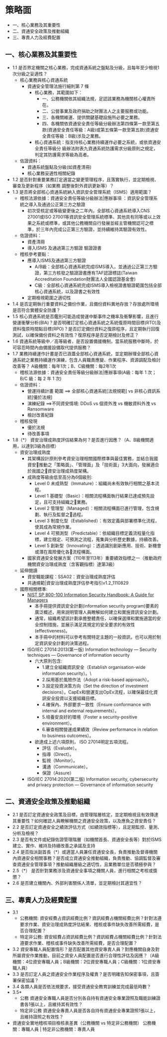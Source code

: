 # 策略面
- 一、核心業務及其重要性
- 二、資通安全政策及推動組織
- 三、專責人力及經費配置

## 一、核心業務及其重要性
- 1.1 	是否界定機關之核心業務，完成資通系統之盤點及分級，且每年至少檢視1次分級之妥適性？
  - 核心業務與核心資通系統
    - 資通安全管理法施行細則第 7 條    
      - 核心業務，其範圍如下：
        - 一、公務機關依其組織法規，足認該業務為機關核心權責所在。
        - 二、公營事業及政府捐助之財團法人之主要服務或功能。
        - 三、各機關維運、提供關鍵基礎設施所必要之業務。
        - 四、各機關依資通安全責任等級分級辦法第四條第一款至第五款(資通安全責任等級：A級)或第五條第一款至第五款(資通安全責任等級：B級)涉及之業務。
      - 核心資通系統：指支持核心業務持續運作必要之系統，或依資通安全責任等級分 級辦法附表九資通系統防護需求分級原則之規定，判定其防護需求等級為高者。
  - 佐證資料：
    - 資通系統盤點及分級(如資產清冊)
    - 核心業務妥適性相關紀錄
- 1.2 	是否針對重要業務訂定適當之變更管理程序，且落實執行，並定期檢視、審查及更新程序（如業務
調整後對外資訊更新等）？
- 1.3 	是否將全部核心資通系統納入資訊安全管理系統（ISMS）適用範圍？
  - 稽核法源依據：資通安全責任等級分級辦法|應辦事項 ：資訊安全管理系統之導入及通過公正第三方之驗證
    - 初次受核定或等級變更後之二年內，全部核心資通系統導入CNS 27001或ISO 27001等資訊安全管理系統標準、其他具有同等或以上效果之系統或標準，或其他公務機關自行發展並經主管機關認可之標準，於三年內完成公正第三方驗證，並持續維持其驗證有效性。
  - 佐證資料：
    - 資產清冊
    - 導入ISMS 及通過第三方驗證 驗證證書
  - 稽核參考要點：
    - 應導入ISMS及通過第三方驗證
      - A/B級：全部核心資通系統完成ISMS導入，並通過公正第三方驗證，第三方核發之驗證證書應有TAF認證標誌(Taiwan Accreditation Foundation財團法人全國認證基金會)
      - C級：全部核心資通系統完成ISMS導入檢視證書驗證範圍包括全部核心資通系統，以及證書之有效性
     - 定期檢視範圍之適切性
- 1.4 	是否定期執行重要資料之備份作業，且備份資料異地存放？存放處所環境是否符合實體安全防護？
- 1.5 	核心資通系統是否鑑別可能造成營運中斷事件之機率及衝擊影響，且進行營運衝擊分析(BIA)？是否明確訂定核心資通系統之系統復原時間目標(RTO)及資料復原時間點目標(RPO)？是否訂定備份資料之復原程序，且定期執行回復測試，以確保備份資料之有效性？復原程序是否定期檢討及修正？
- 1.6 	資通系統等級中／高等級者，是否設置備援機制，當系統服務中斷時，於可容忍時間內由備援設備取代提供服務？
- 1.7 	業務持續運作計畫是否已涵蓋全部核心資通系統，並定期辦理全部核心資通系統之業務持續運作演練，包含人員職責應變、作業程序、資源調配及檢討改善等？ A級機關：每年1次；B、C級機關：每2年1次
  - 稽核法源依據：資通安全責任等級分級辦法|應辦事項(A級：每年 1 次； B/C 級：每 2 年 1 次)
  - 佐證資料：
    - 營運持續計畫 範圍 ==> 全部核心資通系統[法規規範]  vs 非核心資訊系統[優於法規]
    - 演練紀錄  ==>不同資安情境: DDoS vs 個資外洩 vs 機敏資料外洩  vs Ransomware
    - 檢討改善紀錄
  - 稽核發現
    - 優於法規
    - 待改善事項 
- 1.8（*）	資安治理成熟度評估結果為何？是否進行因應？（A、B級機關適用，以達到3級為目標）
  - 資安治理成熟度
    - 其架構設計原則參考資安治理相關國際標準與最佳實務，並結合我國資安推動之「策略面」、「管理面」及「技術面」3大面向，發展適合於我國之資安治理成熟度架構。
    - 成熟度等級由低至高分為6個級別:
      - Level 0 未成熟型（Immature）：組織尚未有效執行相關之基本流程。
      - Level 1 基礎型（Basic）：相關流程構面執行結果已達成預先設定，且可支持組織之業務。
      - Level 2 管理型（Managed）：相關流程構面已進行管理，包含規劃、執行及監督之過程。
      - Level 3 制度化型（Established）：有效定義與部署標準化流程，使其成為常規作業。
      - Level 4 可預測型（Predictable）：依組織目標定義流程量化指標，建立穩定、可預測之流程，蒐集與分析歷史數據，持續改善。
      - Level 5 創新型（Innovating）：透過識別創新應用、技術、新機會或潛在風險優化各流程構面。
    - 國家資通安全發展方案（110年至113年）重要績效指標之一（推動政府機關資安治理成熟度（含客觀指標）達第3級）
  - 延伸閱讀
    - 資安職能課程：SSA02：資安治理成熟度評估 
    - 共通規範|資安治理成熟度評估參考指引v1.2_1110829
  - 國際相關標準:
    - [NIST SP 800-100 Information Security Handbook: A Guide for Managers](https://csrc.nist.gov/pubs/sp/800/100/upd1/final)
      - 本手冊提供資訊安全計劃(information security program)要素的廣泛概述，用來説明管理人員瞭解如何建立和實施資訊安全計劃。
      - 通常，組織希望該計劃承擔整體責任，以確保選擇和實施適當的安全控制措施，並展示滿足其規定的安全要求的有效性(effectiveness)。
      - 本手冊中的材料可以參考有關特定主題的一般資訊，也可以用於制定資訊安全計劃的決策過程。
    - ISO/IEC 27014:2013(第一版) Information technology — Security techniques — Governance of information security
      - 六大原則包含:
        - 1.建立全組織資訊安全（Establish organisation-wide information security）。\
        - 2.採用基於風險作法（Adopt a risk-based approach）。
        - 3.設定投資決策方向（Set the direction of investment decisions）。CapEx和營運支出OpEx流程，以確保最佳化資訊安全投資以支援組織目標。
        - 4.確保內、外部要求一致性（Ensure conformance with internal and external requirements）。
        - 5.培養安良好的環境（Foster a security-positive environment）。
        - 6.審查相關營運成果績效（Review performance in relation to business outcomes）。 
      - 欲達成上述六項原則， ISO 27014明定五項流程。
        - 評估（Evaluate）。
        - 指導（Direct）。
        - 監視（Monitor）。
        - 溝通（Communicate）。
        - 保證（Assure）
    - ISO/IEC 27014:2020(第二版) Information security, cybersecurity and privacy protection — Governance of information security 

## 二、資通安全政策及推動組織
- 2.1 	是否訂定資通安全政策及目標，由管理階層核定，並定期檢視且有效傳達其重要性？如何確認人員瞭解機關之資通安全政策，以及應負之資安責任？
- 2.2 	是否訂定資通安全之績效評估方式（如績效指標等），且定期監控、量測、分析及檢視？
- 2.3 	是否有文件或紀錄佐證管理階層（如機關首長、資通安全長等）對於ISMS建立、實作、維持及持續改善之承諾及支持
- 2.4 	是否指派副首長（*）或適當人員兼任資通安全長，負責推動及督導機關內資通安全相關事務？是否成立資通安全推動組織，負責推動、協調監督及審查資通安全管理事項？推動組織層級之適切性，且業務單位是否積極參與？
- 2.5（*）  	是否針對業務涉及資通安全事項之機關人員，進行相關之考核或獎懲？
- 2.6	是否建立機關內、外部利害關係人清單，並定期檢討其適宜性？

## 三、專責人力及經費配置  
- 3.1
  - 公務機關: 資安經費占資訊經費比例？資訊經費占機關經費比例？針對法遵要求作業、資安治理成熟度評估結果、稽核或事件缺失改善所需經費，是否合理配置？
  - 特定非公務: 	資安經費占資訊經費比例？資訊經費占機關經費比例？針對法遵要求作業、稽核或事件缺失改善所需經費，是否合理配置？
- 3.2 	資安專職人員配置情形？是否配置其他資安專責人員？對應機關自身及對所屬資安作業推動，目前之資安人員配置是否進行合理性評估及因應？（A級機關：4位資安專職人員；B級機關：2位資安專職人員；C級機關：1位資安專職人員）
- 3.3 	是否訂定人員之資通安全作業程序及權責？是否明確告知保密事項，且簽署保密協議？
- 3.4 	各類人員是否依法規要求，接受資通安全教育訓練並完成最低時數？
- 3.5* 	
  - 公務	資通安全專職人員是否分別各自持有資通安全專業證照及職能訓練證書各1張以上，且維持其有效性？
  - 特定非公務 	資通安全專責人員是否各自持有資通安全專業證照1張以上，且維持證照之有效性？
- 資通安全實地稽核項目檢核表差異（公務機關 vs 特定非公務機關） 公務機關：專職人員 | 特定非公務機關：專責人員


